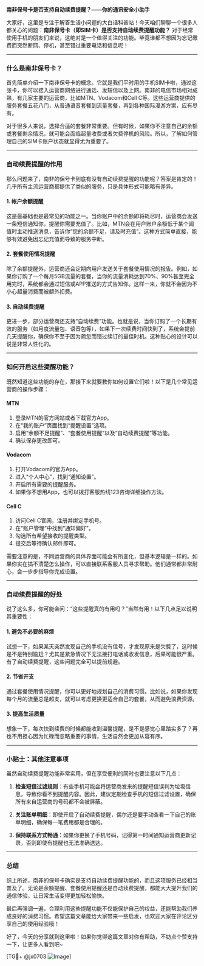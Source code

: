 **南非保号卡是否支持自动续费提醒？——你的通讯安全小助手**

大家好，这里是专注于解答生活小问题的大白话科普站！今天咱们聊聊一个很多人都关心的问题：**南非保号卡（即SIM卡）是否支持自动续费提醒功能？** 对于经常使用手机的朋友们来说，这绝对是一个值得关注的功能。毕竟谁都不想因为忘记缴费而突然断网、停机，甚至错过重要电话和信息呢！

---

### 什么是南非保号卡？
首先简单介绍一下南非保号卡的概念。它就是我们平时用的手机SIM卡啦，通过这张卡，你可以接入运营商网络进行通话、发短信以及上网。南非的电信市场相对成熟，有几家主要的运营商，比如MTN、Vodacom和Cell C等。这些运营商提供的服务套餐五花八门，从普通语音套餐到流量套餐，再到各种国际漫游方案，应有尽有。

对于很多人来说，选择合适的套餐非常重要。但有时候，如果你不注意自己的余额或套餐剩余情况，就可能会面临超量收费或者欠费停机的风险。所以，了解如何管理自己的SIM卡账户状态就显得尤为重要了。

---

### 自动续费提醒的作用
那么问题来了，南非的保号卡到底有没有自动续费提醒的功能呢？答案是肯定的！几乎所有主流运营商都提供了类似的服务，只是具体形式可能略有差异。

#### **1. 帐户余额提醒**
这是最基础也是最常见的功能之一。当你账户中的余额即将耗尽时，运营商会发送一条短信通知你，提醒你需要充值了。比如，MTN会在用户账户余额低于某个阈值时主动推送消息，告诉你“您的余额不足，请及时充值”。这种方式简单直接，能够有效避免因忘记充值而导致的服务中断。

#### **2. 套餐使用情况提醒**
除了余额提醒外，运营商还会定期向用户发送关于套餐使用情况的报告。例如，如果你订购了一个每月5GB流量的套餐，当你的流量消耗达到70%、90%甚至完全用完时，系统都会通过短信或APP推送的方式告知你。这样一来，你就不会因为不小心超量消费而被额外扣费。

#### **3. 自动续费提醒**
更进一步，部分运营商还支持“自动续费”功能。也就是说，当你订购了一个长期有效的服务（如月度流量包、语音包等），如果下一次续费时间快到了，系统会提前几天提醒你，确保你不至于因为疏忽而错过续订的最佳时机。这种贴心的设计可以说是非常人性化的。

---

### 如何开启这些提醒功能？
既然知道这些功能的存在，那接下来就要教你如何设置它们啦！以下是几个常见运营商的操作步骤：

#### **MTN**
1. 登录MTN的官方网站或者下载官方App。
2. 在“我的账户”页面找到“提醒设置”选项。
3. 启用“余额不足提醒”、“套餐使用提醒”以及“自动续费提醒”等功能。
4. 确认保存更改即可。

#### **Vodacom**
1. 打开Vodacom的官方App。
2. 进入“个人中心”，找到“通知设置”。
3. 开启所有需要的提醒服务。
4. 如果你不想用App，也可以拨打客服热线123咨询详细操作方法。

#### **Cell C**
1. 访问Cell C官网，注册并绑定手机号。
2. 在“账户管理”中找到“通知偏好”。
3. 勾选所有希望接收的提醒类型。
4. 提交后等待确认邮件即可。

需要注意的是，不同运营商的具体界面可能会有所变化，但基本逻辑是一样的。如果你实在搞不清楚怎么操作，可以直接联系客服人员寻求帮助。他们通常都非常耐心，会一步步指导你完成设置。

---

### 自动续费提醒的好处
说了这么多，你可能会问：“这些提醒真的有用吗？”当然有用！以下几点足以说明其重要性：

#### **1. 避免不必要的麻烦**
试想一下，如果某天突然发现自己的手机没有信号，才发现原来是欠费了，这时候是不是特别尴尬？尤其是紧急情况下无法接打电话或收发信息，后果可能很严重。有了自动续费提醒，这些问题完全可以提前规避。

#### **2. 节省开支**
通过套餐使用情况提醒，你可以更好地规划自己的消费习惯。比如说，如果你发现每个月的流量总是超支，就可以考虑更换更适合自己的套餐，从而避免浪费资源。

#### **3. 提高生活质量**
想象一下，每次快到续费的时候都能收到温馨提醒，是不是感觉心里踏实多了？再也不用担心因为忙碌而忽略重要的事情，生活自然会更加从容有序。

---

### 小贴士：其他注意事项
虽然自动续费提醒功能非常实用，但在享受便利的同时也要注意以下几点：

1. **检查短信过滤规则**：有些手机可能会将运营商发来的提醒短信误判为垃圾信息，导致你看不到提醒内容。因此，建议定期检查手机的短信过滤设置，确保所有来自运营商的号码都不会被屏蔽。

2. **关注账单明细**：即使开启了自动续费提醒，偶尔还是要手动查看一下自己的账单明细，确保每一笔费用都是合理的。

3. **保持联系方式畅通**：如果你更换了手机号码，记得第一时间通知运营商更新记录，否则即使有提醒也无法准确送达。

---

### 总结
综上所述，南非的保号卡确实是支持自动续费提醒功能的，而且这项服务已经相当普及了。无论是余额提醒、套餐使用提醒还是自动续费提醒，都能大大提升我们的通信体验，让日常生活变得更加轻松愉快。

最后再强调一遍，合理利用这些提醒功能不仅能保护自己的权益，还能帮助我们养成良好的消费习惯。希望这篇文章能给大家带来一些启发，也欢迎大家在评论区分享自己的使用经验哦！

好了，今天的分享就到这里啦！如果你觉得这篇文章对你有帮助，不妨点个赞支持一下，让更多人看到吧~ 

[TG💪+ @jx0703 ![Image](https://github.com/user-attachments/assets/dbca1d08-cadb-493c-b0ec-ad6f7a83f270)]
